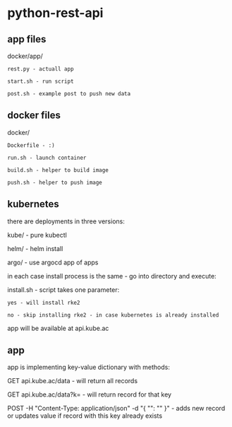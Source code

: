 # python-rest-api

## app files
docker/app/

    rest.py - actuall app
    
    start.sh - run script
    
    post.sh - example post to push new data
    
    
    
## docker files
docker/

    Dockerfile - :)
    
    run.sh - launch container
    
    build.sh - helper to build image
    
    push.sh - helper to push image
    
    

## kubernetes

there are deployments in three versions:

kube/ - pure kubectl

helm/ - helm install

argo/ - use argocd app of apps



in each case install process is the same - go into directory and execute:


install.sh - script takes one parameter:

    yes - will install rke2
    
    no - skip installing rke2 - in case kubernetes is already installed

app will be available at api.kube.ac



## app

app is implementing key-value dictionary with methods:

GET api.kube.ac/data - will return all records

GET api.kube.ac/data?k=<key> - will return record for that key
    
POST -H "Content-Type: application/json" -d "{ \"<key>\": \"<value>\" }" - adds new record or updates value if record with this key already exists
  
  
  
  
  
